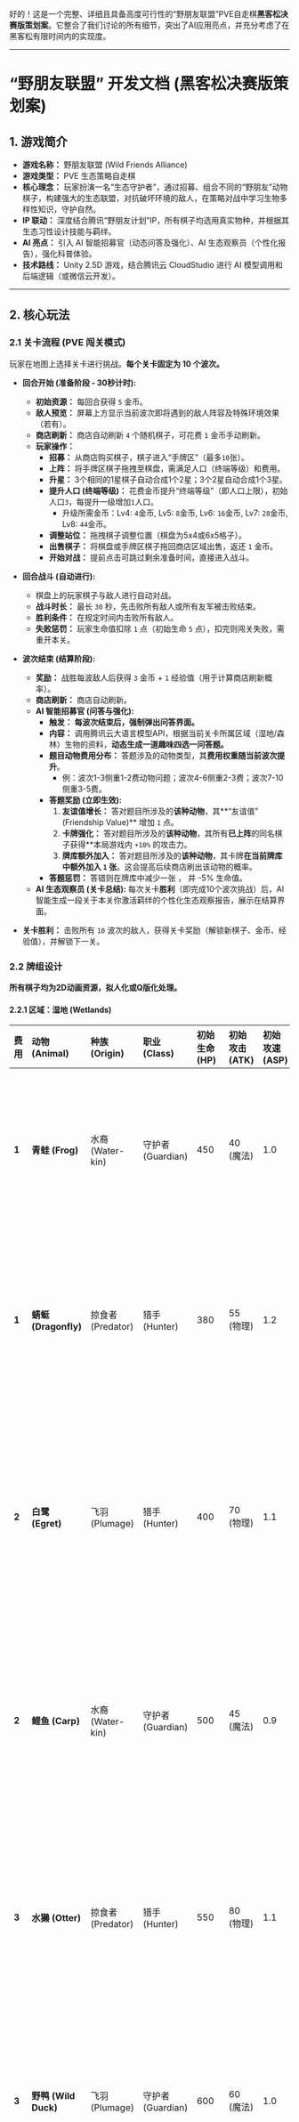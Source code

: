 好的！这是一个完整、详细且具备高度可行性的“野朋友联盟”PVE自走棋**黑客松决赛版策划案**。它整合了我们讨论的所有细节，突出了AI应用亮点，并充分考虑了在黑客松有限时间内的实现度。

---

# **“野朋友联盟” 开发文档 (黑客松决赛版策划案)**

## 1. 游戏简介

*   **游戏名称：** 野朋友联盟 (Wild Friends Alliance)
*   **游戏类型：** PVE 生态策略自走棋
*   **核心理念：** 玩家扮演一名“生态守护者”，通过招募、组合不同的“野朋友”动物棋子，构建强大的生态联盟，对抗破坏环境的敌人，在策略对战中学习生物多样性知识，守护自然。
*   **IP 联动：** 深度结合腾讯“野朋友计划”IP，所有棋子均选用真实物种，并根据其生态习性设计技能与羁绊。
*   **AI 亮点：** 引入 AI 智能招募官（动态问答及强化）、AI 生态观察员（个性化报告），强化科普体验。
*   **技术路线：** Unity 2.5D 游戏，结合腾讯云 CloudStudio 进行 AI 模型调用和后端逻辑（或微信云开发）。

---

## 2. 核心玩法

### 2.1 关卡流程 (PVE 闯关模式)

玩家在地图上选择关卡进行挑战。**每个关卡固定为 10 个波次。**

*   **回合开始 (准备阶段 - 30秒计时):**
    *   **初始资源：** 每回合获得 `5` 金币。
    *   **敌人预览：** 屏幕上方显示当前波次即将遇到的敌人阵容及特殊环境效果（若有）。
    *   **商店刷新：** 商店自动刷新 `4` 个随机棋子，可花费 `1` 金币手动刷新。
    *   **玩家操作：**
        *   **招募：** 从商店购买棋子，棋子进入“手牌区”（最多`10`张）。
        *   **上阵：** 将手牌区棋子拖拽至棋盘，需满足人口（终端等级）和费用。
        *   **升星：** 3个相同的1星棋子自动合成1个2星；3个2星自动合成1个3星。
        *   **提升人口 (终端等级)：** 花费金币提升“终端等级”（即人口上限），初始人口`3`，每提升一级增加`1`人口。
            *   升级所需金币：Lv4: `4`金币, Lv5: `8`金币, Lv6: `16`金币, Lv7: `28`金币, Lv8: `44`金币。
        *   **调整站位：** 拖拽棋子调整位置（棋盘为5x4或6x5格子）。
        *   **出售棋子：** 将棋盘或手牌区棋子拖回商店区域出售，返还 `1` 金币。
        *   **开始对战：** 提前点击可跳过剩余准备时间，直接进入战斗。

*   **回合战斗 (自动进行):**
    *   棋盘上的玩家棋子与敌人进行自动对战。
    *   **战斗时长：** 最长 `30` 秒，先击败所有敌人或所有友军被击败结束。
    *   **胜利条件：** 在规定时间内击败所有敌人。
    *   **失败惩罚：** 玩家生命值扣除 `1` 点（初始生命 `5` 点），扣完则闯关失败，需重开本关。

*   **波次结束 (结算阶段):**
    *   **奖励：** 战胜每波敌人后获得 `3` 金币 + `1` 经验值（用于计算商店刷新概率）。
    *   **商店刷新：** 商店自动刷新。
    *   **AI 智能招募官 (问答与强化):**
        *   **触发：** **每波次结束后，强制弹出问答界面。**
        *   **内容：** 调用腾讯云大语言模型API，根据当前关卡所属区域（湿地/森林）生物的资料，**动态生成一道趣味四选一问答题。**
        *   **题目动物费用分布：** 答题涉及的动物类型，其**费用权重随当前波次提升**。
            *   例：波次1-3侧重1-2费动物问题；波次4-6侧重2-3费；波次7-10侧重3-5费。
        *   **答题奖励 (立即生效):**
            1.  **友谊值增长：** 答对题目所涉及的**该种动物**，其**“友谊值” (Friendship Value)** 增加 `1` 点。
            2.  **卡牌强化：** 答对题目所涉及的**该种动物**，其所有**已上阵**的同名棋子获得**本局游戏内 `+10%` 的攻击力。
            3.  **牌库额外加入：** 答对题目所涉及的**该种动物**，其卡牌**在当前牌库中额外加入 `1` 张**。这会提高后续商店刷出该动物的概率。
        *   **答题惩罚：** 答错则在牌库中减少一张 ， 并 -5% 生命值。
    *   **AI 生态观察员 (关卡总结):** 每次关卡**胜利**（即完成10个波次挑战）后，AI 智能生成一段关于本关你激活羁绊的个性化生态观察报告，展示在结算界面。

*   **关卡胜利：** 击败所有 `10` 波次的敌人，获得关卡奖励（解锁新棋子、金币、经验值），并解锁下一关。

### 2.2 牌组设计

**所有棋子均为2D动画资源，拟人化或Q版化处理。**

#### 2.2.1 区域：湿地 (Wetlands)

| 费用 | 动物 (Animal) | 种族 (Origin) | 职业 (Class) | 初始生命 (HP) | 初始攻击 (ATK) | 初始攻速 (ASP) | 初始护甲 (ARM) | 技能描述 (Ability) |
| :--- | :--- | :--- | :--- | :--- | :--- | :--- | :--- | :--- |
| **1** | **青蛙 (Frog)** | 水裔 (Water-kin) | 守护者 (Guardian) | 450 | 40 (魔法) | 1.0 | 10 | **弹力舌鞭：** 伸出舌头对最远的一个敌人造成少量`80`魔法伤害并短暂眩晕`1.5`秒。 |
| **1** | **蜻蜓 (Dragonfly)** | 掠食者 (Predator) | 猎手 (Hunter) | 380 | 55 (物理) | 1.2 | 5 | **迅捷突袭：** 快速冲向生命值最低的敌人，进行一次快速的`2`连击，每次造成`40`物理伤害。 |
| **2** | **白鹭 (Egret)** | 飞羽 (Plumage) | 猎手 (Hunter) | 400 | 70 (物理) | 1.1 | 8 | **精准狩猎：** 对目标敌人造成`100`物理伤害，如果该敌人的生命值低于`50%`，则此技能必定暴击（`1.5`倍伤害）。 |
| **2** | **鲤鱼 (Carp)** | 水裔 (Water-kin) | 守护者 (Guardian) | 500 | 45 (魔法) | 0.9 | 12 | **鱼跃之护：** 为自身和旁边生命值最低的一名友军套上一个可以吸收`120`伤害的护盾，持续`5`秒。 |
| **3** | **水獭 (Otter)** | 掠食者 (Predator) | 猎手 (Hunter) | 550 | 80 (物理) | 1.1 | 10 | **回旋水刃：** 旋转自身，对周围`2`格所有敌人造成`150`物理伤害，并短暂提升自己`20%`的闪避率，持续`3`秒。 |
| **3** | **野鸭 (Wild Duck)** | 飞羽 (Plumage) | 守护者 (Guardian) | 600 | 60 (魔法) | 1.0 | 15 | **集群鸣叫：** 发出响亮的叫声，为所有友军提供一个持续`5`秒的`+15`防御力加成。 |
| **4** | **扬子鳄 (Chinese Alligator)** | 水裔 (Water-kin) | 守护者 (Guardian) | 800 | 100 (物理) | 0.8 | 25 | **死亡翻滚：** 锁定一名敌人进行撕咬，造成`2`秒持续伤害（每秒`60`物理）并压制（无法移动和攻击）`2`秒。 |
| **4** | **丹顶鹤 (Red-crowned Crane)** | 飞羽 (Plumage) | 猎手 (Hunter) | 650 | 120 (魔法) | 1.0 | 10 | **鹤唳九天：** 发出一声清亮的鹤唳，对大范围`3`格内的所有敌人造成`200`魔法伤害并短暂减速`30%`，持续`3`秒。 |
| **5** | **中华鲟 (Chinese Sturgeon)** | 水裔 (Water-kin) | 守护者 (Guardian) | 1000 | 80 (魔法) | 0.7 | 30 | **古老摆尾：** 蓄力后猛烈甩动尾巴，将前方`3`格的所有敌人击飞`2`秒并造成`250`魔法伤害。 |
| **5** | **黑鹳 (Black Stork)** | 掠食者 (Predator) | 猎手 (Hunter) | 900 | 150 (物理) | 1.0 | 15 | **风暴之翼：** 召唤一道持续`4`秒移动的龙卷风，吸引沿途的敌人并造成每秒`80`物理伤害。 |

#### 2.2.2 羁绊设计 (湿地专属)

| 类型 | 羁绊名称 | 激活所需数量 | 效果描述 |
| :--- | :--- | :--- | :--- |
| **种族** | **水裔 (Water-kin)** | (2) / (4) | **(2) 名：** 战斗开始时，所有友军获得一个基于自身`10%`最大生命值的护盾，持续`8`秒。<br>** (4) 名：** 护盾效果翻倍 (`20%`)，并且所有友军每`3`秒回复`20`生命值。 |
| **种族** | **飞羽 (Plumage)** | (2) / (4) | **(2) 名：** 所有【飞羽】单位获得额外`15%`攻击速度。<br>** (4) 名：** 所有友军都获得`10%`攻击速度加成，且【飞羽】单位的普攻有`25%`概率发射额外的羽刃，造成`50%`普攻伤害。 |
| **种族** | **掠食者 (Predator)** | (2) / (4) | **(2) 名：** 【掠食者】们对生命值低于`50%`的敌人造成额外`15%`伤害。<br>** (4) 名：** 所有友军都获得此效果，并且【掠食者】在击杀敌人后会短暂进入狂暴状态（攻速提升`50%`），持续`3`秒。 |
| **职业** | **守护者 (Guardian)** | (2) / (4) | **(2) 名：** 所有【守护者】获得额外`+20`护甲和`+15`魔抗。<br>** (4) 名：** 所有友军都获得`+15`护甲和`+10`魔抗加成。 |
| **职业** | **猎手 (Hunter)** | (2) / (4) | **(2) 名：：** 所有【猎手】获得额外`+15`攻击力和`+15`法术强度。<br>** (4) 名：** 所有友军都获得`+10`攻击力和`+10`法术强度加成。 |

#### 2.2.3 牌库机制 (云顶模式)

每个区域（MVP阶段仅开放湿地）都有自己独立的牌库。

*   **商店槽位：** `4` 个。
*   **初始总卡牌数量 (初始牌库，可被问答奖励修改)：**
    *   1费棋子：`20` 张
    *   2费棋子：`15` 张
    *   3费棋子：`10` 张
    *   4费棋子：`8` 张
    *   5费棋子：`7` 张
*   **商店刷新概率：**
    *   商店刷新出的卡牌费用分布，**随当前波次数量提升**。
    *   例如 (可调整)：
        | 波次 | 1费概率 | 2费概率 | 3费概率 | 4费概率 | 5费概率 |
        | :--- | :--- | :--- | :--- | :--- | :--- |
        | 1-2 | 50% | 30% | 20% | 0% | 0% |
        | 3-4 | 35% | 35% | 20% | 10% | 0% |
        | 5-6 | 25% | 35% | 25% | 10% | 5% |
        | 7-8 | 15% | 25% | 35% | 20% | 5% |
        | 9-10 | 10% | 15% | 30% | 30% | 15% |

### 2.3 区域增益 (MVP仅湿地)

*   **湿地区域增益：** 在湿地关卡中，所有拥有“水裔”或“飞羽”种族羁绊的友军，额外获得`+5%`生命值和`+5%`攻击力。

---

## 3. 关卡地图设计 (MVP)

*   **区域：** 仅开放**“湿地”区域**。
*   **关卡数量：** 湿地区域共 `3` 个关卡 (W1-1 到 W1-3)。每个关卡由 `10` 波敌人组成。
*   **关卡结构：**
    *   W1-1: 基础适应 (难度：简单)
    *   W1-2: 生态挑战 (难度：中等)
    *   W1-3: 污染危机 (难度：困难 - 包含 Boss)

好的，这个修改方向非常合理！敌人设计可以更具想象力和游戏性，以“污染”为主题，将抽象的威胁具象化为具有独特机制的怪物，这样可以更好地与“守护野朋友”的主题形成对比和冲突。

我将为你设计几个系列的**“污染怪物”**，这些怪物会根据不同的主题和阶段出现，提供多样化的挑战。

---

### **污染敌人设计 (示例)**

我们将敌人划分为几个污染类型，每个类型都有其核心机制和视觉风格。

#### **系列一：工业废弃物 / 机械污染 (Industrial Waste / Mechanical Pollution)**

这类敌人通常由废弃的工业产品或垃圾组成，具有坚硬、迟钝但攻击力强的特点，或拥有污染环境的能力。

| 敌人类型 (Enemy Type) | 基础属性 | 描述与技能 (基于污染主题) |
| :--- | :--- | :--- |
| **污染幼虫 (Pollution Larva)** | 低血低攻，无特殊技能。 | 由废弃塑料或油污团块构成，数量多，是污染扩散的先锋。 |
| **废弃桶怪 (Barrel Blight)** | 中等生命，中等物理攻击。 | 笨重的废弃油桶，滚动攻击。技能：**“泄露腐蚀”**，死亡时原地散布一片“腐蚀液体”，使进入区域的友军护甲短暂降低。 |
| **废气蚊虫 (Exhaust Mosquito)** | 低血量，中等魔法攻击，飞行单位。 | 由工业废气凝结成的蚊虫。技能：**“疲惫嘶鸣”**，攻击时有`20%`概率使目标“疲惫”（攻速降低`20%`）。 |
| **生锈机械守卫 (Rusty Mech Guard)** | 高生命，中等物理攻击，高护甲。 | 废弃工厂的守卫机器人，行动缓慢但防御力强。技能：**“立场干扰”**，每隔一段时间，对周围友军施加“磁场干扰”，使其技能冷却时间延长`1`秒。 |
| **工业废水兽 (Industrial Waste Beast)** | 高生命，高物理攻击，攻击附带毒伤。 | 巨大的工业废渣聚合体。技能：**“毒素爆发”**，攻击时额外造成少量持续毒伤。 |
| **巨型排污管道 (Giant Drainage Pipe)** | 极高生命，无法移动，范围魔法攻击。 | **Boss单位**。核心技能：**“毒液飞溅”**，每隔`5`秒向棋盘随机位置喷射一次“毒液飞溅”（范围魔法伤害），并在数秒内留下一片“毒沼”区域，持续对区域内的友军造成伤害。 |

#### **系列二：生物变异 / 毒素侵蚀 (Biological Mutation / Toxic Erosion)**

这类敌人由受污染的生物或环境中的毒素演变而来，通常具有特殊的异常状态攻击，或能自我复制。

| 敌人类型 (Enemy Type) | 基础属性 | 描述与技能 (基于污染主题) |
| :--- | :--- | :--- |
| **变异孢子 (Mutant Spore)** | 极低血量，无攻击。 | 死亡时分裂成`2`个更小的孢子。是传播污染的根源。 |
| **污染藤蔓 (Pollution Vine)** | 中等生命，无攻击，拥有缠绕能力。 | 扎根于被污染土地的藤蔓。技能：**“缠绕束缚”**，每隔一段时间，随机缠绕一名友军`2`秒，使其无法移动和攻击。 |
| **疫病软泥怪 (Plague Slime)** | 中等生命，近战攻击，自带减速光环。 | 缓慢移动，接触到的友军会受到“瘟疫”影响（攻击速度和移动速度降低）。技能：**“分裂”**，生命值低于`50%`时分裂成`2`只小软泥怪。 |
| **剧毒沼泽鱼 (Toxic Swampfish)** | 中等生命，远程魔法攻击，攻击附带中毒。 | 在被污染的水中变异的鱼类。技能：**“毒液溅射”**，攻击时`20%`概率造成溅射伤害，并使目标中毒。 |
| **污染巨蟾 (Corrupted Giant Toad)** | 高生命，中等魔法攻击，范围控制。 | 被毒素浸染的巨型两栖生物。技能：**“腐蚀之舌”**，伸出长舌将最远友军拉到身前，并使其护甲和魔抗大幅降低。 |
| **核心污染源 (Core Contaminant)** | 极高生命，无法移动，持续区域伤害。 | **Boss单位**。核心技能：**“腐化光环”**，持续对全场所有友军造成微量伤害。技能：**“污染爆发”**，每隔`8`秒爆发一次，对棋盘随机`3`个格子造成巨额魔法伤害。 |

#### **系列三：人类废弃物 / 文明入侵 (Human Waste / Civilization Invasion)**

这类敌人直接来源于人类不负责任的行为，例如塑料垃圾、盗猎工具，或代表城市扩张的威胁。

| 敌人类型 (Enemy Type) | 基础属性 | 描述与技能 (基于污染主题) |
| :--- | :--- | :--- |
| **塑料袋幽灵 (Plastic Bag Ghost)** | 低血量，无攻击，阻碍移动。 | 在棋盘上随机飘荡，碰撞到的友军会暂时“缠绕”`1`秒，无法移动。 |
| **破损渔网 (Broken Fishing Net)** | 低血量，无法移动，缠绕友军。 | 部署在棋盘上，友军进入其范围内会被“缠绕”`2`秒。 |
| **盗猎陷阱 (Poacher's Trap)** | 极低血量，无法移动，高伤害。 | 部署在棋盘上，友军首次踩到时造成巨额物理伤害并眩晕`2`秒，陷阱消失。 |
| **垃圾回收车 (Garbage Collector Bot)** | 中等生命，中等物理攻击，远程吸取。 | 自动回收垃圾的机器人，但其排放的废气也有害。技能：**“垃圾吸附”**，吸取最远友军少量生命值，并为自己回复生命。 |
| **工地挖掘机 (Construction Excavator)** | 高生命，高物理攻击，摧毁防御。 | 城市的扩张机器。技能：**“重击”**，优先攻击护甲最高的友军，造成额外伤害并短暂击破其护甲。 |
| **城市边界 (Urban Sprawl)** | 极高生命，无法移动，范围攻击。 | **Boss单位**。核心技能：**“噪音污染”**，周期性对所有友军造成少量魔法伤害并短暂降低攻速。技能：**“区域侵蚀”**，每隔`10`秒，永久腐蚀棋盘上的`1`个格子，该格子上的友军属性降低。 |

---

### **如何将这些敌人整合到关卡中**

*   **W1-1: 基础适应 (工业废弃物入门)**
    *   **波次1-3：** 污染幼虫 (数量递增)
    *   **波次4-6：** 污染幼虫 + 废弃桶怪 (废弃桶怪数量递增)
    *   **波次7-9：** 废弃桶怪 + 废气蚊虫
    *   **波次10 (Boss)：** 废气蚊虫 + 工业废水兽 (迷你Boss)
*   **W1-2: 生态挑战 (生物变异主题)**
    *   **波次1-3：** 变异孢子 (死亡分裂，考验AOE)
    *   **波次4-6：** 污染藤蔓 + 疫病软泥怪 (考验控制免疫和风筝)
    *   **波次7-9：** 剧毒沼泽鱼 + 疫病软泥怪 + 污染藤蔓
    *   **波次10 (Boss)：** 污染巨蟾 + 剧毒沼泽鱼 (考验驱散和单体爆发)
*   **W1-3: 污染危机 (综合 Boss)**
    *   **波次1-3：** 塑料袋幽灵 + 污染幼虫
    *   **波次4-6：** 破损渔网 + 盗猎陷阱 (考验走位和拆除)
    *   **波次7-9：** 垃圾回收车 + 工业废水兽
    *   **波次10 (Boss)：** 巨型排污管道 (Boss) + 生锈机械守卫 + 不断刷新的污染幼虫

通过这种方式，每个关卡和波次都能给玩家带来不同的战术挑战和视觉体验，同时强化了“守护生态，对抗污染”的主题。
---

## 4. 技术实现要点 (MVP)

### 4.1 AI 应用亮点

1.  **AI 智能招募官：**
    *   **实现方式：** **后端云函数**调用腾讯云大语言模型API。
        *   **输入Prompt：** 当前关卡区域（湿地）、当前波次（用于费用偏好）、玩家已解锁的动物列表、以及每个动物的“友谊值”状态。
        *   **AI生成：** 智能选择一个物种（基于费用匹配、友谊值平衡等策略），并针对该物种**动态生成**一道趣味选择题。
        *   **演示效果：** 问答界面展示AI生成的题目和选项，玩家点击选择。
2.  **AI 生态观察员：**
    *   **实现方式：** 关卡胜利后，**后端云函数**将玩家本关激活的羁绊名称列表（如`[水裔 Lv2, 守护者 Lv4]`）作为Prompt发送给AI。
        *   **AI生成：** 生成一段个性化的、包含科普信息的生态观察报告。
        *   **演示效果：** 胜利结算界面显示AI生成的报告。
3.  **AI 辅助编程：** 全程使用腾讯云CodeBuddy IDE辅助开发。

### 4.2 美术资源策略

*   **角色：**
    *   **实现方式：** 采用 **AI图片生成 (生成不同关键姿态的图片) + AI视频生成工具 (如Pika/Runway)** 进行“动画尝试”。
        *   **具体流程：**
            1.  使用AI图片生成器（如Nano Banana）生成**统一风格的、不同关键姿态的单张动物图片** (如翅膀上扬、翅膀下压、站立、攻击准备等)。
            2.  选择一张最能代表角色的**锚定图**。
            3.  将锚定图及关键姿态图导入**AI视频生成工具**，尝试用文字指令（`"looping flying animation"`, `"idle animation"`）生成**短视频动画**。
            4.  从生成的视频中**截取关键帧**，进行简单的去背景处理（如使用AI抠图工具），制作成Sprite Sheet。
        *   **(应急方案：若AI视频生成效果不佳或时间不足，立即回退到“AI生成原画 + DragonBones骨骼动画”或“静态图片+粒子特效”方案。)**
    *   **风格：** 统一为Q版卡通或扁平风格。
*   **敌人：** 采用 **AI生成原画 + 静态图平移 + 粒子特效** 的保底方案。
*   **UI：** 简洁清晰，突出“野朋友计划”IP元素，如使用其Logo、吉祥物或代表色。

### 4.3 技术架构 (MVP)

*   **前端 (Unity 游戏):**
    *   **应用形态：** 微信小程序 或 Web 端网页游戏 (根据赛道选择)。
    *   **引擎：** Unity 6，进行 2.5D 视角开发。
    *   **核心内容：** 所有UI、动画、战斗表现层逻辑、用户交互。
    *   **通信：** 通过 HTTP 请求与后端云函数通信。
    *   **资源加速：** 部署为微信小程序时，静态资源（图片、音视频）通过腾讯云边缘安全加速平台 EdgeOne (EO) 进行 CDN 加速。
    *   **发布：** 微信开发者工具预览/上传 或 WebGL 构建。
*   **后端 (腾讯云 CloudStudio / 微信云开发 / EdgeOne Functions):**
    *   **云函数/边缘函数：** 核心的 AI 功能（问答、报告生成）通过云函数或 EdgeOne 的边缘函数实现。
    *   **数据存储：** 玩家金币、生命值、友谊值、关卡进度、已解锁棋子等数据存储使用**微信云开发数据库**（若小程序）或**腾讯云MongoDB/TencentDB for MySQL**（若Web端）。
    *   **AI模型：** 利用 CloudStudio 提供的 AI 算力环境进行模型调用（例如腾讯混元大模型）。
*   **版本控制：** Unity Version Control (Plastic SCM) 进行团队协作。

---

## 5. 其他补充

*   **新手引导：** 制作简短的新手引导，介绍基本操作、自走棋玩法和**AI问答的独特机制与奖励**。
*   **“野朋友计划”IP展示：**
    *   **图鉴系统：** 游戏内设立一个“野朋友图鉴”，展示已解锁动物的真实照片、科普信息、以及当前友谊值等级。友谊值越高，解锁的科普内容越详细。
    *   **IP链接：** 在游戏内显眼位置（如图鉴界面、关卡选择界面），放置“野朋友计划”小程序二维码或官网链接，引导玩家了解更多。
*   **音乐音效：** 选择符合森林主题的轻松背景音乐和简洁的音效。
*   **UI/UX：** 保持界面简洁、直观，按钮反馈清晰，文字易于阅读。

这份详细的策划案为你们的黑客松项目提供了坚实的蓝图，覆盖了从玩法到技术的方方面面，能够帮助你们在有限时间内高效开发，并在评审中脱颖而出。